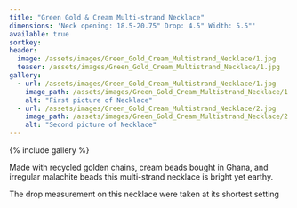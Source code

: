 ```yaml
---
title: "Green Gold & Cream Multi-strand Necklace"
dimensions: 'Neck opening: 18.5-20.75" Drop: 4.5" Width: 5.5"'
available: true
sortkey: 
header:
  image: /assets/images/Green_Gold_Cream_Multistrand_Necklace/1.jpg
  teaser: /assets/images/Green_Gold_Cream_Multistrand_Necklace/1.jpg
gallery:
  - url: /assets/images/Green_Gold_Cream_Multistrand_Necklace/1.jpg
    image_path: /assets/images/Green_Gold_Cream_Multistrand_Necklace/1.jpg
    alt: "First picture of Necklace"
  - url: /assets/images/Green_Gold_Cream_Multistrand_Necklace/2.jpg
    image_path: /assets/images/Green_Gold_Cream_Multistrand_Necklace/2.jpg
    alt: "Second picture of Necklace"
---
```



{% include gallery %}

Made with recycled golden chains, cream beads bought in Ghana, and irregular malachite beads this multi-strand necklace is bright yet earthy. 



The drop measurement on this necklace were taken at its shortest setting